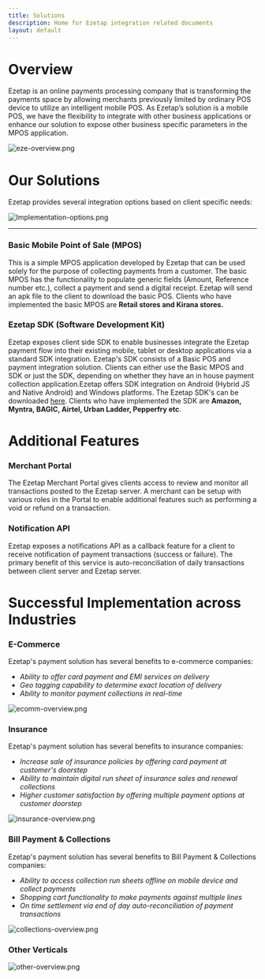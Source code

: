 ```yaml
---
title: Solutions
description: Home for Ezetap integration related documents
layout: default
---
```




# Overview

Ezetap is an online payments processing company that is transforming the
payments space by allowing merchants previously limited by ordinary POS device
to utilize an intelligent mobile POS. As Ezetap’s solution is a mobile POS, we
have the flexibility to integrate with other business applications or enhance
our solution to expose other business specific parameters in the MPOS
application.

![eze-overview.png]({{site.baseurl}}/images/eze-overview.png)


# Our Solutions

Ezetap provides several integration options based on client specific needs:


![Implementation-options.png]({{site.baseurl}}/images/Implementation-options.png)

---

### Basic Mobile Point of Sale (MPOS)
This is a simple MPOS application developed by Ezetap that can be used solely for the purpose of collecting payments from a customer. The basic MPOS has the functionality to populate generic fields (Amount, Reference number etc.), collect a payment and send a digital receipt. Ezetap will send an apk file to the client to download the basic POS. Clients who have implemented the basic MPOS are **Retail stores and Kirana stores.**

### Ezetap SDK (Software Development Kit)
Ezetap exposes client side SDK to enable businesses integrate the Ezetap payment flow into their existing mobile, tablet or desktop applications via a standard SDK integration. Ezetap's SDK consists of a Basic POS and payment integration solution. Clients can either use the Basic MPOS and SDK or just the SDK, depending on whether they have an in house payment collection application.Ezetap offers SDK integration on Android (Hybrid JS and Native Android) and Windows platforms. The Ezetap SDK's can be downloaded [here](http://docs.ezetap.com). Clients who have implemented the SDK are **Amazon, Myntra, BAGIC, Airtel, Urban Ladder, Pepperfry etc**. 


# Additional Features

### Merchant Portal
The Ezetap Merchant Portal gives clients access to review and monitor all transactions posted to the Ezetap server. A merchant can be setup with various roles in the Portal to enable additional features such as performing a void or refund on a transaction. 

### Notification API
Ezetap exposes a notifications API as a callback feature for a client to receive notification of payment transactions (success or failure). The primary benefit of this service is auto-reconciliation of daily transactions between client server and Ezetap server.


# Successful Implementation across Industries

### E-Commerce
Ezetap's payment solution has several benefits to e-commerce companies:


- *Ability to offer card payment and EMI services on delivery*
- *Geo tagging capability to determine exact location of delivery*
- *Ability to monitor payment collections in real-time*
 
![ecomm-overview.png]({{site.baseurl}}/images/ecomm-overview.png)

### Insurance
Ezetap's payment solution has several benefits to insurance companies:

- *Increase sale of insurance policies by offering card payment at customer's doorstep*
- *Ability to maintain digital run sheet of insurance sales and renewal collections*
- *Higher customer satisfaction by offering multiple payment options at customer doorstep* 

![insurance-overview.png]({{site.baseurl}}/images/insurance-overview.png)

### Bill Payment & Collections
Ezetap's payment solution has several benefits to Bill Payment & Collections companies:

- *Ability to access collection run sheets offline on mobile device and collect payments*
- *Shopping cart functionality to make payments against multiple lines*
- *On time settlement via end of day auto-reconciliation of payment transactions*

![collections-overview.png]({{site.baseurl}}/images/collections-overview.png)

### Other Verticals
  
![other-overview.png]({{site.baseurl}}/images/other-overview.png)